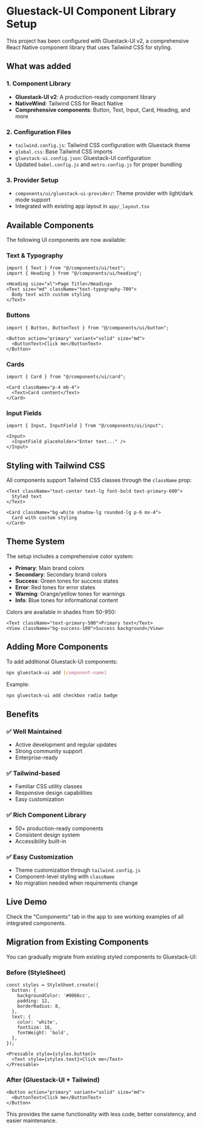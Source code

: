 # Gluestack-UI Component Library Setup

This project has been configured with Gluestack-UI v2, a comprehensive React Native component library that uses Tailwind CSS for styling.

## What was added

### 1. Component Library
- **Gluestack-UI v2**: A production-ready component library
- **NativeWind**: Tailwind CSS for React Native
- **Comprehensive components**: Button, Text, Input, Card, Heading, and more

### 2. Configuration Files
- `tailwind.config.js`: Tailwind CSS configuration with Gluestack theme
- `global.css`: Base Tailwind CSS imports
- `gluestack-ui.config.json`: Gluestack-UI configuration
- Updated `babel.config.js` and `metro.config.js` for proper bundling

### 3. Provider Setup
- `components/ui/gluestack-ui-provider/`: Theme provider with light/dark mode support
- Integrated with existing app layout in `app/_layout.tsx`

## Available Components

The following UI components are now available:

### Text & Typography
```tsx
import { Text } from "@/components/ui/text";
import { Heading } from "@/components/ui/heading";

<Heading size="xl">Page Title</Heading>
<Text size="md" className="text-typography-700">
  Body text with custom styling
</Text>
```

### Buttons
```tsx
import { Button, ButtonText } from "@/components/ui/button";

<Button action="primary" variant="solid" size="md">
  <ButtonText>Click me</ButtonText>
</Button>
```

### Cards
```tsx
import { Card } from "@/components/ui/card";

<Card className="p-4 mb-4">
  <Text>Card content</Text>
</Card>
```

### Input Fields
```tsx
import { Input, InputField } from "@/components/ui/input";

<Input>
  <InputField placeholder="Enter text..." />
</Input>
```

## Styling with Tailwind CSS

All components support Tailwind CSS classes through the `className` prop:

```tsx
<Text className="text-center text-lg font-bold text-primary-600">
  Styled text
</Text>

<Card className="bg-white shadow-lg rounded-lg p-6 mx-4">
  Card with custom styling
</Card>
```

## Theme System

The setup includes a comprehensive color system:
- **Primary**: Main brand colors
- **Secondary**: Secondary brand colors  
- **Success**: Green tones for success states
- **Error**: Red tones for error states
- **Warning**: Orange/yellow tones for warnings
- **Info**: Blue tones for informational content

Colors are available in shades from 50-950:
```tsx
<Text className="text-primary-500">Primary text</Text>
<View className="bg-success-100">Success background</View>
```

## Adding More Components

To add additional Gluestack-UI components:

```bash
npx gluestack-ui add [component-name]
```

Example:
```bash
npx gluestack-ui add checkbox radio badge
```

## Benefits

### ✅ Well Maintained
- Active development and regular updates
- Strong community support
- Enterprise-ready

### ✅ Tailwind-based
- Familiar CSS utility classes
- Responsive design capabilities
- Easy customization

### ✅ Rich Component Library
- 50+ production-ready components
- Consistent design system
- Accessibility built-in

### ✅ Easy Customization
- Theme customization through `tailwind.config.js`
- Component-level styling with `className`
- No migration needed when requirements change

## Live Demo

Check the "Components" tab in the app to see working examples of all integrated components.

## Migration from Existing Components

You can gradually migrate from existing styled components to Gluestack-UI:

### Before (StyleSheet)
```tsx
const styles = StyleSheet.create({
  button: {
    backgroundColor: '#0066cc',
    padding: 12,
    borderRadius: 8,
  },
  text: {
    color: 'white',
    fontSize: 16,
    fontWeight: 'bold',
  },
});

<Pressable style={styles.button}>
  <Text style={styles.text}>Click me</Text>
</Pressable>
```

### After (Gluestack-UI + Tailwind)
```tsx
<Button action="primary" variant="solid" size="md">
  <ButtonText>Click me</ButtonText>
</Button>
```

This provides the same functionality with less code, better consistency, and easier maintenance.